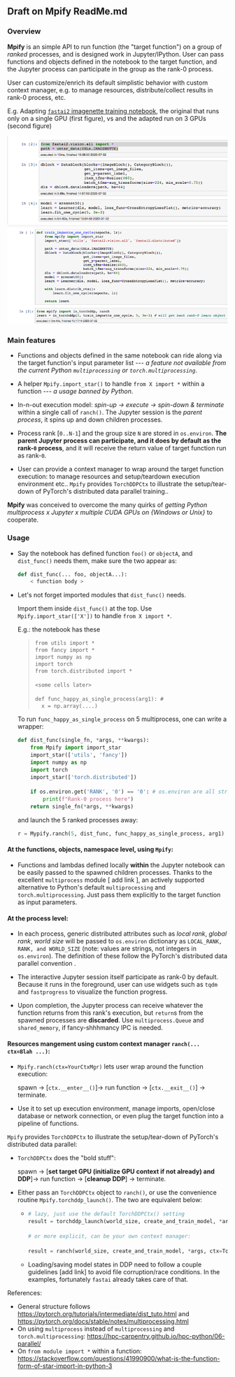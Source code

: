 


## Draft on Mpify ReadMe.md

### Overview 

**Mpify** is an simple API to run function (the "target function") on a group of *ranked* processes, and is designed work in Jupyter/IPython.  User can pass functions and objects defined in the notebook to the target function, and the Jupyter process can participate in the group as the rank-0 process.

User can customize/enrich its default simplistic behavior with custom context manager, e.g. to manage resources, distribute/collect results in rank-0 process, etc.

E.g. Adapting [`fastai2` imagenette training notebook](), the original that runs only on a single GPU (first figure), vs and the adapted run on 3 GPUs (second figure)

![Original 07_sizing_and_tta.ipynb](/images/imagenette_07_orig.png)
![Adapted 07_sizing_and_tta.ipynb](/images/imagenette_07_mpified.png)

###  Main features
  * Functions and objects defined in the same notebook can ride along via the target function's input parameter list --- *a feature not available from the current Python `multiprocessing` or `torch.multiprocessing`*.
  * A helper `Mpify.import_star()` to handle `from X import *` within a function --- *a usage banned by Python*.
  * In-n-out execution model: *spin-up -> execute -> spin-down & terminate* within a single call of `ranch()`.  The Jupyter session is the *parent process*, it spins up and down children processes.
  * Process rank [`0..N-1`] and the group size `N` are stored in `os.environ`.  **The parent Jupyter process can participate, and it does by default as the rank-`0` process**, and it will receive the return value of target function run as rank-`0`.

  * User can provide a context manager to wrap around the target function execution: to manage resources and setup/teardown execution environment etc.. `Mpify` provides `TorchDDPCtx` to illustrate the setup/tear-down of PyTorch's distributed data parallel training..

**Mpify** was conceived to overcome the many quirks of *getting Python multiprocess x Jupyter x multiple CUDA GPUs on {Windows or Unix}* to cooperate. <include link to blog when available>


### Usage 

  * Say the notebook has defined function `foo()` or `objectA`, and `dist_func()` needs them, make sure the two appear as:
    ```python
    def dist_func(... foo, objectA...):
        < function body >
    ```
  * Let's not forget imported modules that `dist_func()` needs. 
  
    Import them inside `dist_func()` at the top. Use `Mpify.import_star(['X'])` to handle `from X import *`.
  
    E.g.: the notebook has these  <use screenshot>
    > ```
    > from utils import *
    > from fancy import *
    > import numpy as np
    > import torch
    > from torch.distributed import *
    > 
    > <some cells later>
    >
    > def func_happy_as_single_process(arg1): #
    >   x = np.array(....)
    > ```
    To run `func_happy_as_single_process` on 5 multiprocess, one can write a wrapper:
  
    ```python
    def dist_func(single_fn, *args, **kwargs):
        from Mpify import import_star
        import_star(['utils', 'fancy'])
        import numpy as np
        import torch
        import_star(['torch.distributed'])

        if os.environ.get('RANK', '0') == '0': # os.environ are all strings not integers!
            print(f"Rank-0 process here")
        return single_fn(*args, **kwargs)
    ```

    and launch the 5 ranked processes away:
    ```python
    r = Mypify.ranch(5, dist_func, func_happy_as_single_process, arg1)
    ```

#### At the functions, objects, namespace level, using `Mpify`:
- Functions and lambdas defined locally **within** the Jupyter notebook can be easily passed to the spawned children processes.  Thanks to the excellent `multiprocess` module [ add link ], an actively supported alternative to Python's default `multiprocessing` and `torch.multiprocessing`.  Just pass them explicitly to the target function as input parameters.

#### At the process level:

- In each process, generic distributed attributes such as *local rank*, *global rank*, *world size* will be passed to `os.environ` dictionary as `LOCAL_RANK, RANK, and WORLD_SIZE` (note: values are strings, not integers in `os.environ`).  The definition of these follow the PyTorch's distributed data parallel convention <add link>.

- The interactive Jupyter session itself participate as rank-0 by default.  Because it runs in the foreground, user can use widgets such as `tqdm` and `fastprogress` to visualize the function progress.

- Upon completion, the Jupyter process can receive whatever the function returns from this rank's execution, but `return`s from the spawned processes are **discarded**.  Use `multiprocess.Queue` and `shared_memory`, if fancy-shhhmancy IPC is needed.

#### Resources mangement using custom context manager `ranch(... ctx=Blah ...)`:

- `Mpify.ranch(ctx=YourCtxMgr)` lets user wrap around the function execution:

  spawn -> [`ctx.__enter__()`]-> run function -> [`ctx.__exit__()`] -> terminate.

- Use it to set up execution environment, manage imports, open/close database or network connection, or even plug the target function into a pipeline of functions.

`Mpify` provides `TorchDDPCtx` to illustrate the setup/tear-down of PyTorch's distributed data parallel: 

- `TorchDDPCtx` does the "bold stuff":
  
  spawn -> [**set target GPU (initialize GPU context if not already) and DDP**]-> run function -> [**cleanup DDP**] -> terminate.

- Either pass an `TorchDDPCtx` object to `ranch()`, or use the convenience routine `Mpify.torchddp_launch()`.  The two are equivalent below:

  * ```python
    # lazy, just use the default TorchDDPCtx() setting
    result = torchddp_launch(world_size, create_and_train_model, *args, kwargs*)`

    # or more explicit, can be your own context manager:

    result = ranch(world_size, create_and_train_model, *args, ctx=TorchDDPCtx(), kwargs*)

  - Loading/saving model states in DDP need to follow a couple guidelines [add link] to avoid file corruption/race conditions.  In the examples, fortunately `fastai` already takes care of that.


References:
* General structure follows https://pytorch.org/tutorials/intermediate/dist_tuto.html and https://pytorch.org/docs/stable/notes/multiprocessing.html
* On using `multiprocess` instead of `multiprocessing` and `torch.multiprocessing`: https://hpc-carpentry.github.io/hpc-python/06-parallel/ 
* On `from module import *` within a function: https://stackoverflow.com/questions/41990900/what-is-the-function-form-of-star-import-in-python-3


